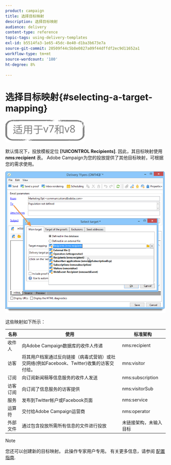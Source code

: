 ```yaml
---
product: campaign
title: 选择目标映射
description: 选择目标映射
audience: delivery
content-type: reference
topic-tags: using-delivery-templates
exl-id: b5514fa3-1e65-45dc-8e40-d1ba3b673e7a
source-git-commit: 20509f44c5b8e0827a09f44dffdf2ec9d11652a1
workflow-type: tm+mt
source-wordcount: '180'
ht-degree: 8%

---
```


# 选择目标映射{#selecting-a-target-mapping}

![](../../assets/common.svg)

默认情况下，投放模板定位 **[!UICONTROL Recipients]**. 因此，其目标映射使用 **nms:recipient** 表。 Adobe Campaign为您的投放提供了其他目标映射，可根据您的需求使用。

![](assets/delivery_select_mapping.png)

这些映射如下所示：

| 名称 | 使用 | 标准架构 |
|---|---|---|
| 收件人 | 向Adobe Campaign数据库的收件人传递 | nms:recipient |
| 访客 | 将其用户档案通过反向链接（病毒式营销）或社交网络(例如Facebook、Twitter)收集的访客交付给。 | mns:visitor |
| 订阅 | 向订阅新闻稿等信息服务的收件人发送 | nms:subscription |
| 访客订阅 | 向订阅了信息服务的访客提供 | nms:visitorSub |
| 服务 | 发布到Twitter帐户或Facebook页面 | nms:service |
| 运算符 | 交付给Adobe Campaign运营商 | nms:operator |
| 外部文件 | 通过包含投放所需所有信息的文件进行投放 | 未链接架构，未输入目标 |

>[!NOTE]
>
>您还可以创建新的目标映射。 此操作专家用户专用。 有关更多信息，请参阅 [配置指南](../../configuration/using/target-mapping.md).
